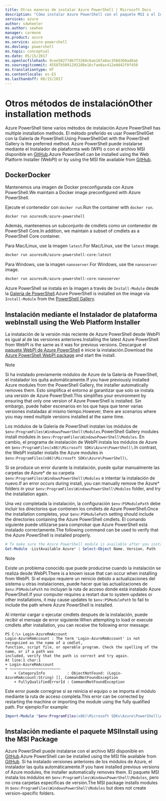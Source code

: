 ```yaml
---
title: Otras maneras de instalar Azure PowerShell | Microsoft Docs
description: "Cómo instalar Azure PowerShell con el paquete MSI o el Instalador de plataforma web."
services: azure
author: sdwheeler
ms.author: sewhee
manager: carmonm
ms.product: azure
ms.service: azure-powershell
ms.devlang: powershell
ms.topic: conceptual
ms.date: 05/15/2017
ms.openlocfilehash: 9cee582f74b7f3260c6ae167a8ac358d360ad8ab
ms.sourcegitcommit: 45587b5091293288e16cfae8ac412e0d42f8f450
ms.translationtype: HT
ms.contentlocale: es-ES
ms.lasthandoff: 08/15/2017
---
```

# <a name="other-installation-methods"></a><span data-ttu-id="bf033-103">Otros métodos de instalación</span><span class="sxs-lookup"><span data-stu-id="bf033-103">Other installation methods</span></span>

<span data-ttu-id="bf033-104">Azure PowerShell tiene varios métodos de instalación.</span><span class="sxs-lookup"><span data-stu-id="bf033-104">Azure PowerShell has multiple installation methods.</span></span> <span data-ttu-id="bf033-105">El método preferido es usar PowerShellGet con la Galería de PowerShell.</span><span class="sxs-lookup"><span data-stu-id="bf033-105">Using PowerShellGet with the PowerShell Gallery is the preferred method.</span></span> <span data-ttu-id="bf033-106">Azure PowerShell puede instalarse mediante el Instalador de plataforma web (WPI) o con el archivo MSI disponible en [GitHub](https://github.com/Azure/azure-powershell/releases/latest).</span><span class="sxs-lookup"><span data-stu-id="bf033-106">Azure PowerShell can be installed using the Web Platform Installer (WebPI) or by using the MSI file available from [GitHub](https://github.com/Azure/azure-powershell/releases/latest).</span></span>

## <a name="docker"></a><span data-ttu-id="bf033-107">Docker</span><span class="sxs-lookup"><span data-stu-id="bf033-107">Docker</span></span>

<span data-ttu-id="bf033-108">Mantenemos una imagen de Docker preconfigurada con Azure PowerShell.</span><span class="sxs-lookup"><span data-stu-id="bf033-108">We maintain a Docker image preconfigured with Azure PowerShell.</span></span>

<span data-ttu-id="bf033-109">Ejecute el contenedor con `docker run`.</span><span class="sxs-lookup"><span data-stu-id="bf033-109">Run the container with `docker run`.</span></span>

```powershell
docker run azuresdk/azure-powershell
```

<span data-ttu-id="bf033-110">Además, mantenemos un subconjunto de cmdlets como un contenedor de PowerShell Core.</span><span class="sxs-lookup"><span data-stu-id="bf033-110">In addition, we maintain a subset of cmdlets as a PowerShell Core container.</span></span>

<span data-ttu-id="bf033-111">Para Mac/Linux, use la imagen `latest`.</span><span class="sxs-lookup"><span data-stu-id="bf033-111">For Mac/Linux, use the `latest` image.</span></span>

```bash
docker run azuresdk/azure-powershell-core:latest
```

<span data-ttu-id="bf033-112">Para Windows, use la imagen `nanoserver`.</span><span class="sxs-lookup"><span data-stu-id="bf033-112">For Windows, use the `nanoserver` image.</span></span>

```powershell
docker run azuresdk/azure-powershell-core:nanoserver
```

<span data-ttu-id="bf033-113">Azure PowerShell se instala en la imagen a través de `Install-Module` desde la [Galería de PowerShell](https://www.powershellgallery.com/).</span><span class="sxs-lookup"><span data-stu-id="bf033-113">Azure PowerShell is installed on the image via `Install-Module` from the [PowerShell Gallery](https://www.powershellgallery.com/).</span></span>

## <a name="install-using-the-web-platform-installer"></a><span data-ttu-id="bf033-114">Instalación mediante el Instalador de plataforma web</span><span class="sxs-lookup"><span data-stu-id="bf033-114">Install using the Web Platform Installer</span></span>

<span data-ttu-id="bf033-115">La instalación de la versión más reciente de Azure PowerShell desde WebPI es igual al de las versiones anteriores.</span><span class="sxs-lookup"><span data-stu-id="bf033-115">Installing the latest Azure PowerShell from WebPI is the same as it was for previous versions.</span></span>
<span data-ttu-id="bf033-116">Descargue el [paquete WebPI de Azure PowerShell](http://aka.ms/webpi-azps) e inicie la instalación.</span><span class="sxs-lookup"><span data-stu-id="bf033-116">Download the [Azure PowerShell WebPI package](http://aka.ms/webpi-azps) and start the install.</span></span>

> [!NOTE]
> <span data-ttu-id="bf033-117">Si ha instalado previamente módulos de Azure de la Galería de PowerShell, el instalador los quita automáticamente.</span><span class="sxs-lookup"><span data-stu-id="bf033-117">If you have previously installed Azure modules from the PowerShell Gallery, the installer automatically removes them.</span></span> <span data-ttu-id="bf033-118">Esto simplifica el entorno al garantizar que solo se instala una versión de Azure PowerShell.</span><span class="sxs-lookup"><span data-stu-id="bf033-118">This simplifies your environment by ensuring that only one version of Azure PowerShell is installed.</span></span> <span data-ttu-id="bf033-119">Sin embargo, puede haber escenarios en los que haya que tener varias versiones instaladas al mismo tiempo.</span><span class="sxs-lookup"><span data-stu-id="bf033-119">However, there are scenarios where you may need multiple versions installed at the same time.</span></span>
>
> <span data-ttu-id="bf033-120">Los módulos de la Galería de PowerShell instalan los módulos de `$env:ProgramFiles\WindowsPowerShell\Modules`.</span><span class="sxs-lookup"><span data-stu-id="bf033-120">PowerShell Gallery modules install modules in `$env:ProgramFiles\WindowsPowerShell\Modules`.</span></span> <span data-ttu-id="bf033-121">En cambio, el programa de instalación de WebPI instala los módulos de Azure en `$env:ProgramFiles(x86)\Microsoft SDKs\Azure\PowerShell\`.</span><span class="sxs-lookup"><span data-stu-id="bf033-121">In contrast, the WebPI installer installs the Azure modules in `$env:ProgramFiles(x86)\Microsoft SDKs\Azure\PowerShell\`.</span></span>
>
> <span data-ttu-id="bf033-122">Si se produce un error durante la instalación, puede quitar manualmente las carpetas de Azure* de su carpeta `$env:ProgramFiles\WindowsPowerShell\Modules` e intentar la instalación de nuevo.</span><span class="sxs-lookup"><span data-stu-id="bf033-122">If an error occurs during install, you can manually remove the Azure* folders in your `$env:ProgramFiles\WindowsPowerShell\Modules` folder, and try the installation again.</span></span>

<span data-ttu-id="bf033-123">Una vez completada la instalación, la configuración `$env:PSModulePath` debe incluir los directorios que contienen los cmdlets de Azure PowerShell.</span><span class="sxs-lookup"><span data-stu-id="bf033-123">Once the installation completes, your `$env:PSModulePath` setting should include the directories containing the Azure PowerShell cmdlets.</span></span> <span data-ttu-id="bf033-124">El comando siguiente puede utilizarse para comprobar que Azure PowerShell está instalado correctamente.</span><span class="sxs-lookup"><span data-stu-id="bf033-124">The following command can be used to verify that the Azure PowerShell is installed properly.</span></span>

```powershell
# To make sure the Azure PowerShell module is available after you install
Get-Module -ListAvailable Azure* | Select-Object Name, Version, Path
```

> [!NOTE]
> <span data-ttu-id="bf033-125">Existe un problema conocido que puede producirse cuando la instalación se realiza desde WebPI.</span><span class="sxs-lookup"><span data-stu-id="bf033-125">There is a known issue that can occur when installing from WebPI.</span></span> <span data-ttu-id="bf033-126">Si el equipo requiere un reinicio debido a actualizaciones del sistema u otras instalaciones, puede hacer que las actualizaciones de `$env:PSModulePath` no incluyan la ruta de acceso donde está instalado Azure PowerShell.</span><span class="sxs-lookup"><span data-stu-id="bf033-126">If your computer requires a restart due to system updates or other installations, it may cause updates to `$env:PSModulePath` to fail to include the path where Azure PowerShell is installed.</span></span>

<span data-ttu-id="bf033-127">Al intentar cargar o ejecutar cmdlets después de la instalación, puede recibir el mensaje de error siguiente:</span><span class="sxs-lookup"><span data-stu-id="bf033-127">When attempting to load or execute cmdlets after installation, you can receive the following error message:</span></span>

```
PS C:\> Login-AzureRmAccount
Login-AzureRmAccount : The term 'Login-AzureRmAccount' is not recognized as the name of a cmdlet,
function, script file, or operable program. Check the spelling of the name, or if a path was
included, verify that the path is correct and try again.
At line:1 char:1
+ Login-AzureRmAccount
+ ~~~~~~~~~~~~~~~~~~~~~~~
    + CategoryInfo          : ObjectNotFound: (Login-AzureRmAccount:String) [], CommandNotFoundException
    + FullyQualifiedErrorId : CommandNotFoundException
```

<span data-ttu-id="bf033-128">Este error puede corregirse si se reinicia el equipo o se importa el módulo mediante la ruta de acceso completa.</span><span class="sxs-lookup"><span data-stu-id="bf033-128">This error can be corrected by restarting the machine or importing the module using the fully qualified path.</span></span> <span data-ttu-id="bf033-129">Por ejemplo:</span><span class="sxs-lookup"><span data-stu-id="bf033-129">For example:</span></span>

```powershell
Import-Module "$env:ProgramFiles(x86)\Microsoft SDKs\Azure\PowerShell\AzureRM.psd1"
```

## <a name="install-using-the-msi-package"></a><span data-ttu-id="bf033-130">Instalación mediante el paquete MSI</span><span class="sxs-lookup"><span data-stu-id="bf033-130">Install using the MSI Package</span></span>

<span data-ttu-id="bf033-131">Azure PowerShell puede instalarse con el archivo MSI disponible en [GitHub](https://github.com/Azure/azure-powershell/releases/latest).</span><span class="sxs-lookup"><span data-stu-id="bf033-131">Azure PowerShell can be installed using the MSI file available from [GitHub](https://github.com/Azure/azure-powershell/releases/latest).</span></span> <span data-ttu-id="bf033-132">Si ha instalado versiones anteriores de los módulos de Azure, el instalador las quita automáticamente.</span><span class="sxs-lookup"><span data-stu-id="bf033-132">If you have installed previous versions of Azure modules, the installer automatically removes them.</span></span> <span data-ttu-id="bf033-133">El paquete MSI instala los módulos en `$env:ProgramFiles\WindowsPowerShell\Modules`, pero no crea carpetas específicas de versión.</span><span class="sxs-lookup"><span data-stu-id="bf033-133">The MSI package installs modules in `$env:ProgramFiles\WindowsPowerShell\Modules` but does not create version-specific folders.</span></span>
